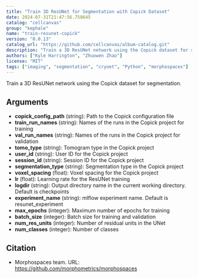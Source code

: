 ```yaml
---
title: "Train 3D ResUNet for Segmentation with Copick Dataset"
date: 2024-07-31T21:47:56.758645
catalog: "cellcanvas"
group: "kephale"
name: "train-resunet-copick"
version: "0.0.13"
catalog_url: "https://github.com/cellcanvas/album-catalog.git"
description: "Train a 3D ResUNet network using the Copick dataset for segmentation."
authors: ["Kyle Harrington", "Zhuowen Zhao"]
license: "MIT"
tags: ["imaging", "segmentation", "cryoet", "Python", "morphospaces"]
---
```


Train a 3D ResUNet network using the Copick dataset for segmentation.

## Arguments

- **copick_config_path** (string): Path to the Copick configuration file
- **train_run_names** (string): Names of the runs in the Copick project for training
- **val_run_names** (string): Names of the runs in the Copick project for validation
- **tomo_type** (string): Tomogram type in the Copick project
- **user_id** (string): User ID for the Copick project
- **session_id** (string): Session ID for the Copick project
- **segmentation_type** (string): Segmentation type in the Copick project
- **voxel_spacing** (float): Voxel spacing for the Copick project
- **lr** (float): Learning rate for the ResUNet training
- **logdir** (string): Output directory name in the current working directory. Default is checkpoints
- **experiment_name** (string): mlflow experiment name. Default is resunet_experiment
- **max_epochs** (integer): Maximum number of epochs for training
- **batch_size** (integer): Batch size for training and validation
- **num_res_units** (integer): Number of residual units in the UNet
- **num_classes** (integer): Number of classes

## Citation

- Morphospaces team.
  URL: https://github.com/morphometrics/morphospaces


